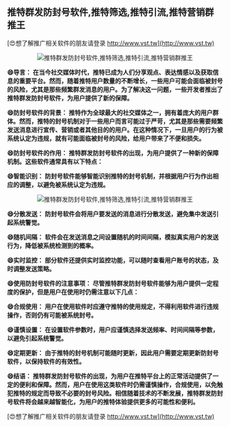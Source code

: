 ## **推特群发防封号软件,推特筛选,推特引流,推特营销群推王**

[😍想了解推广相关软件的朋友请登录 http://www.vst.tw](http://www.vst.tw)

 <center><img src="https://vst.tw/MP4/tuiguang/png/6.png" alt="推特群发防封号软件,推特筛选,推特引流,推特营销群推王"></center>

**😄导言： 在当今社交媒体时代，推特已成为人们分享观点、表达情感以及获取信息的重要平台。然而，随着推特用户数量的不断增长，一些用户可能会面临被封号的风险，尤其是那些频繁群发消息的用户。为了解决这一问题，一些开发者推出了推特群发防封号软件，为用户提供了新的保障。**

**😄防封号软件的背景： 推特作为全球最大的社交媒体之一，拥有着庞大的用户群体。然而，推特的封号机制对于一些用户而言可能过于严苛，尤其是那些需要频繁发送消息进行宣传、营销或者其他目的的用户。在这种情况下，一旦用户的行为被系统认定为违规，就有可能面临被封号的风险，给用户带来了不便和损失。**

**😄防封号软件的作用： 推特群发防封号软件的出现，为用户提供了一种新的保障机制。这些软件通常具有以下特点：**

**😄智能识别： 防封号软件能够智能识别推特的封号机制，并根据用户行为作出相应的调整，以避免被系统认定为违规。**

 <center><img src="https://vst.tw/MP4/tuiguang/png/4.png" alt="推特群发防封号软件,推特筛选,推特引流,推特营销群推王"></center>

**😄分散发送： 防封号软件会将用户要发送的消息进行分散发送，避免集中发送引起系统警觉。**

**😄随机间隔： 软件会在发送消息之间设置随机的时间间隔，模拟真实用户的发送行为，降低被系统检测到的概率。**

**😄实时监控： 部分软件还提供实时监控功能，可以随时查看用户账号的状态，及时调整发送策略。**

**😄使用防封号软件的注意事项： 尽管推特群发防封号软件能够为用户提供一定程度的保护，但是用户在使用时仍需注意以下几点：**

**😄合规使用： 用户在使用软件时应遵守推特的使用规定，不得利用软件进行违规操作，否则仍有可能被系统封号。**

**😄谨慎设置： 在设置软件参数时，用户应谨慎选择发送频率、时间间隔等参数，以避免引起系统警觉。**

**😄定期更新： 由于推特的封号机制可能随时更新，因此用户需要定期更新防封号软件，以保持软件的有效性。**

**😄结语： 推特群发防封号软件的出现，为用户在推特平台上的正常活动提供了一定的便利和保障。然而，用户在使用这类软件时仍需谨慎操作，合规使用，以免触犯推特的规定而导致不必要的封号风险。相信随着技术的不断发展，推特群发防封号软件将会越来越智能化，为用户的推特体验提供更多的可能性和便利。**

[😍想了解推广相关软件的朋友请登录 http://www.vst.tw](http://www.vst.tw)



